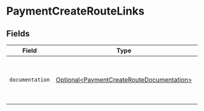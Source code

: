 # PaymentCreateRouteLinks


## Fields

| Field                                                                                                | Type                                                                                                 | Required                                                                                             | Description                                                                                          |
| ---------------------------------------------------------------------------------------------------- | ---------------------------------------------------------------------------------------------------- | ---------------------------------------------------------------------------------------------------- | ---------------------------------------------------------------------------------------------------- |
| `documentation`                                                                                      | [Optional\<PaymentCreateRouteDocumentation>](../../models/errors/PaymentCreateRouteDocumentation.md) | :heavy_minus_sign:                                                                                   | The URL to the generic Mollie API error handling guide.                                              |